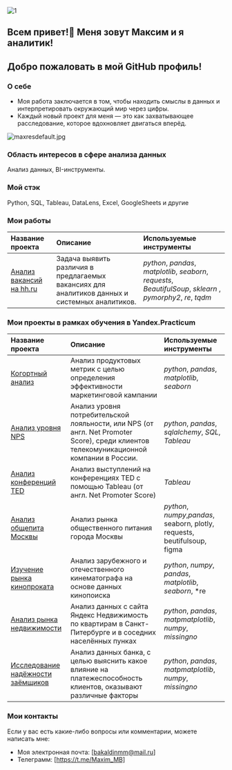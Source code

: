 ![1](https://github.com/user-attachments/assets/be5be694-a345-4bbf-9c5b-29c90c7af94c)
## Всем привет!👋 Меня зовут Максим и я аналитик!
## Добро пожаловать в мой GitHub профиль!

### О себе
- Моя работа заключается в том, чтобы находить смыслы в данных и интерпретировать окружающий мир через цифры.
- Каждый новый проект для меня — это как захватывающее расследование, которое вдохновляет двигаться вперёд.

![maxresdefault.jpg](https://s.iimg.su/s/10/8Y20Lki5SCoyLNlwHx3GajnXaHVf9Hfrt84rfmGD.jpg)
### Область интересов в сфере анализа данных
Анализ данных, BI-инструменты.

### Мой стэк
Python, SQL, Tableau, DataLens, Excel, GoogleSheets и другие

### Мои работы
| Название проекта | Описание | Используемые инструменты | 
| :---------------------- | :---------------------- | :---------------------- |
| [Анализ вакансий на hh.ru](hh_analysis/) | Задача выявить различия в предлагаемых вакансиях для аналитиков данных и системных аналитиков. | *python*, *pandas*, *matplotlib*, *seaborn*, *requests*, *BeautifulSoup*, *sklearn* , *pymorphy2*, *re*, *tqdm* |


### Мои проекты в рамках обучения в Yandex.Practicum

| Название проекта | Описание | Используемые инструменты | 
| :---------------------- | :---------------------- | :---------------------- |
| [Когортный анализ](product) | Анализ продуктовых метрик с целью определения эффективности маркетинговой кампании| *python*, *pandas*, *matplotlib*, *seaborn*|
| [Анализ уровня NPS](net_promoter_score) | Анализ уровня потребительской лояльности, или NPS (от англ. Net Promoter Score), среди клиентов телекомуникационной компании в России. | *python*, *pandas*, *sqlalchemy*, *SQL*, *Tableau*|
| [Анализ конференций TED](ted) | Анализ выступлений на конференциях TED с помощью Tableau (от англ. Net Promoter Score)|*Tableau*|
| [Анализ общепита Москвы ](moscow_places) | Анализ рынка общественного питания города Москвы | *python*, *numpy*,*pandas*, seaborn, plotly, requests, beutifulsoup, figma|
| [Изучение рынка кинопроката](cinema) | Анализ зарубежного и отечественного кинематографа на основе данных кинопоиска | *python*, *numpy*, *pandas*, *matplotlib*, *seaborn*, *re|
| [Анализ рынка недвижимости](exploratory_data_analysis) | Анализ данных с сайта Яндекс Недвижимость по квартирам в Санкт-Питербурге и в соседних населённых пунках | *python*, *pandas*, *matpmatplotlib*, *numpy*, *missingno*|
| [Исследование надёжности заёмщиков](reliability_of_borrowers) | Анализ данных банка, с целью выяснить какое влияние на платежеспособность клиентов, оказывают  различные факторы | *python*, *pandas*, *matpmatplotlib*, *numpy*, *missingno*|

### Мои контакты
Если у вас есть какие-либо вопросы или комментарии, можете написать мне:
- Моя электронная почта: [bakaldinmm@mail.ru]
- Телеграмм: [https://t.me/Maxim_MB]


